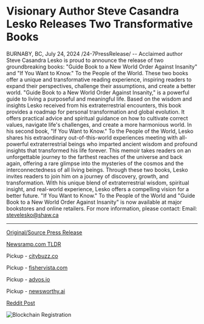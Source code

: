 # Visionary Author Steve Casandra Lesko Releases Two Transformative Books

BURNABY, BC, July 24, 2024 /24-7PressRelease/ -- Acclaimed author Steve Casandra Lesko is proud to announce the release of two groundbreaking books: "Guide Book to a New World Order Against Insanity" and "If You Want to Know." To the People of the World. These two books offer a unique and transformative reading experience, inspiring readers to expand their perspectives, challenge their assumptions, and create a better world.   "Guide Book to a New World Order Against Insanity," is a powerful guide to living a purposeful and meaningful life. Based on the wisdom and insights Lesko received from his extraterrestrial encounters, this book provides a roadmap for personal transformation and global evolution. It offers practical advice and spiritual guidance on how to cultivate correct values, navigate life's challenges, and create a more harmonious world.   In his second book, "If You Want to Know." To the People of the World, Lesko shares his extraordinary out-of-this-world experiences meeting with all-powerful extraterrestrial beings who imparted ancient wisdom and profound insights that transformed his life forever. This memoir takes readers on an unforgettable journey to the farthest reaches of the universe and back again, offering a rare glimpse into the mysteries of the cosmos and the interconnectedness of all living beings.   Through these two books, Lesko invites readers to join him on a journey of discovery, growth, and transformation. With his unique blend of extraterrestrial wisdom, spiritual insight, and real-world experience, Lesko offers a compelling vision for a better future.   "If You Want to Know." To the People of the World and "Guide Book to a New World Order Against Insanity" is now available at major bookstores and online retailers.  For more information, please contact:   Email: stevelesko@shaw.ca 

---

[Original/Source Press Release](https://www.24-7pressrelease.com/press-release/512786/visionary-author-steve-casandra-lesko-releases-two-transformative-books)
                    

[Newsramp.com TLDR](https://newsramp.com/curated-news/acclaimed-author-steve-casandra-lesko-releases-groundbreaking-books/eee4cdc478074f668c5a374748f4496b) 


Pickup - [citybuzz.co](https://citybuzz.co/2024/07/24/author-steve-casandra-lesko-releases-two-books-inspired-by-extraterrestrial-encounters)

Pickup - [fishervista.com](https://fishervista.com/en/steve-casandra-lesko-releases-two-books-offering-extraterrestrial-wisdom-for-personal-and-global-transformation/20245207)

Pickup - [advos.io](https://advos.io/en/steve-casandra-lesko-releases-two-transformative-books/20245207)

Pickup - [newsworthy.ai](https://newsworthy.ai/curated/author-steve-casandra-lesko-releases-two-books-inspired-by-extraterrestrial-encounters)
 



[Reddit Post](https://www.reddit.com/r/BookNews/comments/1eav6j9/acclaimed_author_steve_casandra_lesko_releases/) 



![Blockchain Registration](https://cdn.newsramp.app/24-7PressRelease/qrcode/247/24/yarnzBkJ.webp)